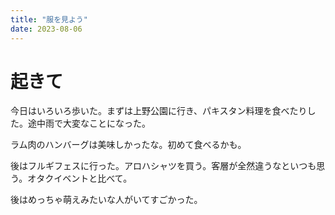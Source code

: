 ```yaml
---
title: "服を見よう"
date: 2023-08-06
---
```


# 起きて
今日はいろいろ歩いた。まずは上野公園に行き、パキスタン料理を食べたりした。途中雨で大変なことになった。

ラム肉のハンバーグは美味しかったな。初めて食べるかも。

後はフルギフェスに行った。アロハシャツを買う。客層が全然違うなといつも思う。オタクイベントと比べて。

後はめっちゃ萌えみたいな人がいてすごかった。